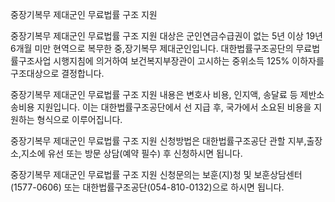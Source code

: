 중장기복무 제대군인 무료법률 구조 지원


중장기복무 제대군인 무료법률 구조 지원 대상은 군인연금수급권이 없는 5년 이상 19년 6개월 미만 현역으로 복무한 중,장기복무 제대군인입니다. 대한법률구조공단의 무료법률구조사업 시행지침에 의거하여 보건복지부장관이 고시하는 중위소득 125% 이하자를 구조대상으로 결정합니다.


중장기복무 제대군인 무료법률 구조 지원 내용은 변호사 비용, 인지액, 송달료 등 제반소송비용 지원입니다.
이는 대한법률구조공단에서 선 지급 후, 국가에서 소요된 비용을 지원하는 형식으로 이루어집니다.


중장기복무 제대군인 무료법률 구조 지원 신청방법은 대한법률구조공단 관할 지부,출장소,지소에 유선 또는 방문 상담(예약 필수) 후 신청하시면 됩니다.


중장기복무 제대군인 무료법률 구조 지원 신청문의는 보훈(지)청 및 보훈상담센터(1577-0606) 또는 대한법률구조공단(054-810-0132)으로 하시면 됩니다.